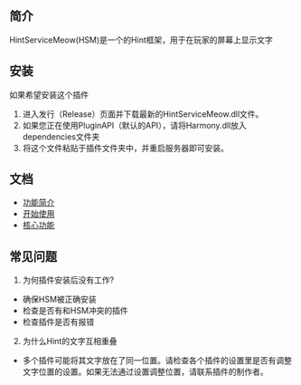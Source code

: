 ## 简介
HintServiceMeow(HSM)是一个的Hint框架，用于在玩家的屏幕上显示文字

## 安装
如果希望安装这个插件
1. 进入发行（Release）页面并下载最新的HintServiceMeow.dll文件。
2. 如果您正在使用PluginAPI（默认的API），请将Harmony.dll放入dependencies文件夹
3. 将这个文件粘贴于插件文件夹中，并重启服务器即可安装。

## 文档
- [功能简介](Features.md)
- [开始使用](GettingStarted.md)
- [核心功能](CoreFeatures.md)

## 常见问题
1. 为何插件安装后没有工作?
- 确保HSM被正确安装
- 检查是否有和HSM冲突的插件
- 检查插件是否有报错
2. 为什么Hint的文字互相重叠
- 多个插件可能将其文字放在了同一位置。请检查各个插件的设置里是否有调整文字位置的设置。如果无法通过设置调整位置，请联系插件的制作者。

